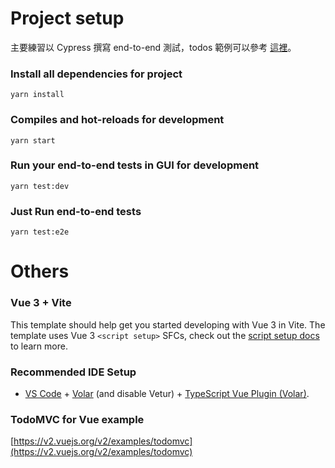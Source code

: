 # Project setup
主要練習以 Cypress 撰寫 end-to-end 測試，todos 範例可以參考 [這裡](https://v2.vuejs.org/v2/examples/todomvc)。

### Install all dependencies for project
```
yarn install
```

### Compiles and hot-reloads for development
```
yarn start
```

### Run your end-to-end tests in GUI for development
```
yarn test:dev
```

### Just Run end-to-end tests 
```
yarn test:e2e
```


# Others

### Vue 3 + Vite

This template should help get you started developing with Vue 3 in Vite. The template uses Vue 3 `<script setup>` SFCs, check out the [script setup docs](https://v3.vuejs.org/api/sfc-script-setup.html#sfc-script-setup) to learn more.


### Recommended IDE Setup

- [VS Code](https://code.visualstudio.com/) + [Volar](https://marketplace.visualstudio.com/items?itemName=Vue.volar) (and disable Vetur) + [TypeScript Vue Plugin (Volar)](https://marketplace.visualstudio.com/items?itemName=Vue.vscode-typescript-vue-plugin).


### TodoMVC for Vue example
[https://v2.vuejs.org/v2/examples/todomvc](https://v2.vuejs.org/v2/examples/todomvc)


